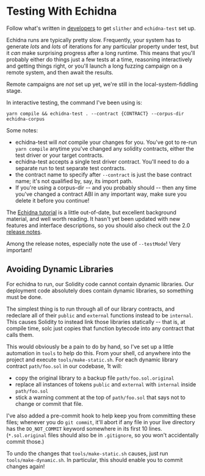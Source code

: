 # Testing With Echidna

Follow what's written in [developers](developers.md) to get `slither` and `echidna-test` set up.

Echidna runs are typically pretty slow. Frequently, your system has to generate _lots_ and _lots_ of iterations for any particular property under test, but it _can_ make surprising progress after a long runtime. This means that you'll probably either do things just a few tests at a time, reasoning interactively and getting things right, or you'll launch a long fuzzing campaign on a remote system, and then await the results.

Remote campaigns are _not_ set up yet, we're still in the local-system-fiddling stage.

In interactive testing, the command I've been using is:

    yarn compile && echidna-test . --contract {CONTRACT} --corpus-dir echidna-corpus

Some notes:

- echidna-test will _not_ compile your changes for you. You've got to re-run `yarn compile` anytime you've changed any solidity contracts, either the test driver or your target contracts.
- echidna-test accepts a single test driver contract. You'll need to do a separate run to test separate test contracts.
- the contract name to specify after `--contract` is just the base contract name; it's not qualified by, say, its import path.
- If you're using a corpus-dir -- and you probably should -- then any time you've changed a contract ABI in any important way, make sure you delete it before you continue!

The [Echidna tutorial](https://github.com/crytic/building-secure-contracts/tree/master/program-analysis/echidna#echidna-tutorial) is a little out-of-date, but excellent background material, and well worth reading. It hasn't yet been updated with new features and interface descriptions, so you should also check out the 2.0 [release notes](https://github.com/crytic/echidna/releases/tag/v2.0.0).

Among the release notes, especially note the use of `--testMode`! Very important!

## Avoiding Dynamic Libraries

For echidna to run, our Solidity code cannot contain dynamic libraries. Our deployment code absolutely does contain dynamic libraries, so something must be done.

The simplest thing is to run through all of our library contracts, and redeclare all of their `public` and `external` functions instead to be `internal`. This causes Solidity to instead link those libraries statically -- that is, at compile time, solc just copies that function bytecode into any contract that calls them.

This would obviously be a pain to do by hand, so I've set up a little automation in `tools` to help do this. From your shell, cd anywhere into the project and execute `tools/make-static.sh`. For each dynamic library contract `path/foo.sol` in our codebase, 1t will:

- copy the original library to a backup file `path/foo.sol.original`
- replace all instances of tokens `public` and `external` with `internal` inside `path/foo.sol`
- stick a warning comment at the top of `path/foo.sol` that says not to change or commit that file.

I've also added a pre-commit hook to help keep you from committing these files; whenever you do `git commit`, it'll abort if any file in your live directory has the `DO_NOT_COMMIT` keyword somewhere in its first 10 lines. (`*.sol.original` files should also be in `.gitignore`, so you won't accidentally commit those.)

To undo the changes that `tools/make-static.sh` causes, just run `tools/make-dynamic.sh`. In particular, this should enable you to commit changes again!

